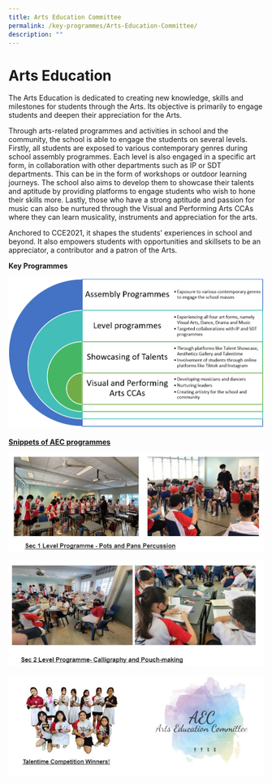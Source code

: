 ```yaml
---
title: Arts Education Committee
permalink: /key-programmes/Arts-Education-Committee/
description: ""
---
```

Arts Education
========================

The Arts Education is dedicated to creating new knowledge, skills and milestones for students through the Arts. Its objective is primarily to engage students and deepen their appreciation for the Arts. 

Through arts-related programmes and activities in school and the community, the school is able to engage the students on several levels. Firstly, all students are exposed to various contemporary genres during school assembly programmes. Each level is also engaged in a specific art form, in collaboration with other departments such as IP or SDT departments. This can be in the form of workshops or outdoor learning journeys. The school also aims to develop them to showcase their talents and aptitude by providing platforms to engage students who wish to hone their skills more. Lastly, those who have a strong aptitude and passion for music can also be nurtured through the Visual and Performing Arts CCAs where they can learn musicality, instruments and appreciation for the arts. 

Anchored to CCE2021, it shapes the students’ experiences in school and beyond. It also empowers students with opportunities and skillsets to be an appreciator, a contributor and a patron of the Arts.

<b>Key Programmes</b>

![](/images/Arts1.png)

<u><b>Snippets of AEC programmes</b></u>

![](/images/AEC1.jpeg)

![](/images/AEC2.jpeg)

![](/images/AEC3.jpeg)